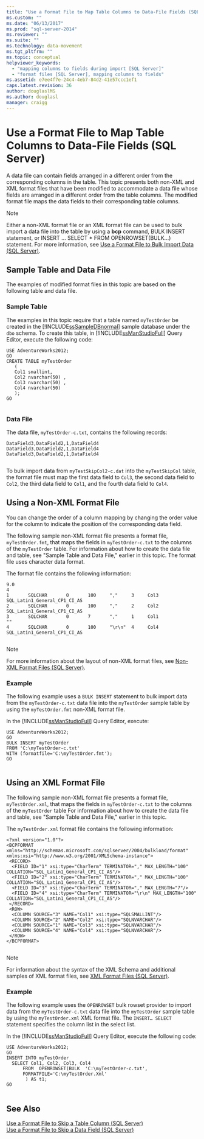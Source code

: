 ```yaml
---
title: "Use a Format File to Map Table Columns to Data-File Fields (SQL Server) | Microsoft Docs"
ms.custom: ""
ms.date: "06/13/2017"
ms.prod: "sql-server-2014"
ms.reviewer: ""
ms.suite: ""
ms.technology: data-movement
ms.tgt_pltfrm: ""
ms.topic: conceptual
helpviewer_keywords: 
  - "mapping columns to fields during import [SQL Server]"
  - "format files [SQL Server], mapping columns to fields"
ms.assetid: e7ee4f7e-24c4-4eb7-84d2-41e57ccc1ef1
caps.latest.revision: 36
author: douglaslMS
ms.author: douglasl
manager: craigg
---
```

# Use a Format File to Map Table Columns to Data-File Fields (SQL Server)
  A data file can contain fields arranged in a different order from the corresponding columns in the table. This topic presents both non-XML and XML format files that have been modified to accommodate a data file whose fields are arranged in a different order from the table columns. The modified format file maps the data fields to their corresponding table columns.  
  
> [!NOTE]  
>  Either a non-XML format file or an XML format file can be used to bulk import a data file into the table by using a **bcp** command, BULK INSERT statement, or INSERT ... SELECT * FROM OPENROWSET(BULK...) statement. For more information, see [Use a Format File to Bulk Import Data &#40;SQL Server&#41;](use-a-format-file-to-bulk-import-data-sql-server.md).  
  
## Sample Table and Data File  
 The examples of modified format files in this topic are based on the following table and data file.  
  
### Sample Table  
 The examples in this topic require that a table named `myTestOrder` be created in the [!INCLUDE[ssSampleDBnormal](../../includes/sssampledbnormal-md.md)] sample database under the `dbo` schema. To create this table, in [!INCLUDE[ssManStudioFull](../../includes/ssmanstudiofull-md.md)] Query Editor, execute the following code:  
  
```  
USE AdventureWorks2012;  
GO  
CREATE TABLE myTestOrder   
   (  
   Col1 smallint,  
   Col2 nvarchar(50) ,  
   Col3 nvarchar(50) ,   
   Col4 nvarchar(50)   
   );  
GO  
  
```  
  
### Data File  
 The data file, `myTestOrder-c.txt`, contains the following records:  
  
```  
DataField3,DataField2,1,DataField4  
DataField3,DataField2,1,DataField4  
DataField3,DataField2,1,DataField4  
  
```  
  
 To bulk import data from `myTestSkipCol2-c.dat` into the `myTestSkipCol` table, the format file must map the first data field to `Col3`, the second data field to `Col2`, the third data field to `Col1`, and the fourth data field to `Col4`.  
  
## Using a Non-XML Format File  
 You can change the order of a column mapping by changing the order value for the column to indicate the position of the corresponding data field.  
  
 The following sample non-XML format file presents a format file, `myTestOrder.fmt`, that maps the fields in `myTestOrder-c.txt` to the columns of the `myTestOrder` table. For information about how to create the data file and table, see "Sample Table and Data File," earlier in this topic. The format file uses character data format.  
  
 The format file contains the following information:  
  
```  
9.0  
4  
1       SQLCHAR       0       100     ","     3     Col3               SQL_Latin1_General_CP1_CI_AS  
2       SQLCHAR       0       100     ","     2     Col2               SQL_Latin1_General_CP1_CI_AS  
3       SQLCHAR       0       7       ","     1     Col1               ""  
4       SQLCHAR       0       100     "\r\n"  4     Col4               SQL_Latin1_General_CP1_CI_AS  
  
```  
  
> [!NOTE]  
>  For more information about the layout of non-XML format files, see [Non-XML Format Files &#40;SQL Server&#41;](xml-format-files-sql-server.md).  
  
### Example  
 The following example uses a `BULK INSERT` statement to bulk import data from the `myTestOrder-c.txt` data file into the `myTestOrder` sample table by using the `myTestOrder.fmt` non-XML format file.  
  
 In the [!INCLUDE[ssManStudioFull](../../includes/ssmanstudiofull-md.md)] Query Editor, execute:  
  
```  
USE AdventureWorks2012;  
GO  
BULK INSERT myTestOrder  
FROM 'C:\myTestOrder-c.txt'   
WITH (formatfile='C:\myTestOrder.fmt');  
GO  
  
```  
  
## Using an XML Format File  
 The following sample non-XML format file presents a format file, `myTestOrder.xml`, that maps the fields in `myTestOrder-c.txt` to the columns of the `myTestOrder` table For information about how to create the data file and table, see "Sample Table and Data File," earlier in this topic.  
  
 The `myTestOrder.xml` format file contains the following information:  
  
```  
<?xml version="1.0"?>  
<BCPFORMAT xmlns="http://schemas.microsoft.com/sqlserver/2004/bulkload/format"   
xmlns:xsi="http://www.w3.org/2001/XMLSchema-instance">  
 <RECORD>  
  <FIELD ID="1" xsi:type="CharTerm" TERMINATOR="," MAX_LENGTH="100" COLLATION="SQL_Latin1_General_CP1_CI_AS"/>  
  <FIELD ID="2" xsi:type="CharTerm" TERMINATOR="," MAX_LENGTH="100" COLLATION="SQL_Latin1_General_CP1_CI_AS"/>  
  <FIELD ID="3" xsi:type="CharTerm" TERMINATOR="," MAX_LENGTH="7"/>  
  <FIELD ID="4" xsi:type="CharTerm" TERMINATOR="\r\n" MAX_LENGTH="100" COLLATION="SQL_Latin1_General_CP1_CI_AS"/>  
 </RECORD>  
 <ROW>  
  <COLUMN SOURCE="3" NAME="Col1" xsi:type="SQLSMALLINT"/>  
  <COLUMN SOURCE="2" NAME="Col2" xsi:type="SQLNVARCHAR"/>  
  <COLUMN SOURCE="1" NAME="Col3" xsi:type="SQLNVARCHAR"/>  
  <COLUMN SOURCE="4" NAME="Col4" xsi:type="SQLNVARCHAR"/>  
 </ROW>  
</BCPFORMAT>  
  
```  
  
> [!NOTE]  
>  For information about the syntax of the XML Schema and additional samples of XML format files, see [XML Format Files &#40;SQL Server&#41;](xml-format-files-sql-server.md).  
  
### Example  
 The following example uses the `OPENROWSET` bulk rowset provider to import data from the `myTestOrder-c.txt` data file into the `myTestOrder` sample table by using the `myTestOrder.xml` XML format file. The `INSERT… SELECT` statement specifies the column list in the select list.  
  
 In the [!INCLUDE[ssManStudioFull](../../includes/ssmanstudiofull-md.md)] Query Editor, execute the following code:  
  
```  
USE AdventureWorks2012;  
GO  
INSERT INTO myTestOrder   
  SELECT Col1, Col2, Col3, Col4  
      FROM  OPENROWSET(BULK  'C:\myTestOrder-c.txt',  
      FORMATFILE='C:\myTestOrder.Xml'    
       ) AS t1;  
GO  
  
```  
  
## See Also  
 [Use a Format File to Skip a Table Column &#40;SQL Server&#41;](use-a-format-file-to-skip-a-table-column-sql-server.md)   
 [Use a Format File to Skip a Data Field &#40;SQL Server&#41;](use-a-format-file-to-skip-a-data-field-sql-server.md)  
  
  
